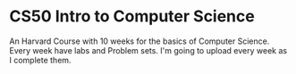 # CS50 Intro to Computer Science
 
 An Harvard Course with 10 weeks for the basics of Computer Science.
 Every week have labs and Problem sets. I'm going to upload every week as I complete them.


